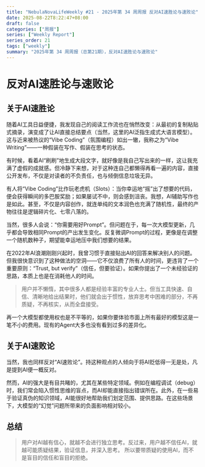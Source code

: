 ```yaml
---
title: "NebulaNovaLifeWeekly #21 - 2025年第 34 周周报 反对AI速胜论与速败论"
date: 2025-08-22T8:22:47+08:00
draft: false
categories: ["周报"]
series: ["Weekly Report"]
series_order: 21
tags: ["weekly"]
summary: "2025年第 34 周周报（总第21期），反对AI速胜论与速败论"
---
```

# 反对AI速胜论与速败论

## 关于AI速胜论

随着AI工具日益便捷，我发现自己的阅读工作流也在悄然改变：从最初的复制粘贴式摘录，演变成了让AI直接总结要点（当然，这里的AI泛指生成式大语言模型）。这与近来被热议的“Vibe Coding”（氛围编程）如出一辙，我称之为“Vibe Writing”——一种假装在写作、假装在思考的状态。

有时候，看着AI“刷刷”地生成大段文字，就好像是我自己写出来的一样，这让我充满了虚假的成就感。但冷静下来想，对于这种连自己都懒得再看一遍的内容，直接公开发布，不仅是对读者的不负责任，也与倾倒信息垃圾无异。

有人将“Vibe Coding”比作玩老虎机（Slots）：当你幸运地“摇”出了想要的代码，便会获得瞬间的多巴胺奖励；如果屡试不中，则会感到沮丧。我想，AI辅助写作也是如此。甚至，不仅是内容创作，就连单纯的文本润色也充满了随机性，最终的产物往往是逻辑碎片化、七零八落的。

当然，很多人会说：“你需要用好Prompt”。但问题在于，每一次大模型更新，几乎都会导致相同Prompt的产出发生变化。反复微调Prompt的过程，更像是在调整一个随机数种子，期望能幸运地压中我们想要的结果。

在2022年AI浪潮刚刚兴起时，我曾习惯于直接贴出AI的回答来解决别人的问题。但我很快意识到了这种做法的空洞——它不仅浪费了所有人的时间，更违背了一个重要原则：“Trust, but verify”（信任，但要验证）。如果你提出了一个未经验证的思路，本质上也是在消耗他人的时间。

>用户并不懒惰，其中很多人都是经验丰富的专业人士。但当工具快速、自信、清晰地给出结果时，他们就会出于惯性，放弃思考中困难的部分，不再质疑，不再核实，从而全盘接受。

再一个大模型都使用权也是不平等的，如果你要体验市面上所有最好的模型这是一笔不小的费用。现有的Agent大多也没有看到过多的差异化。

## 关于AI速败论

当然，我也同样反对“AI速败论”。持这种观点的人倾向于将AI贬低得一无是处，凡是提到AI便一概反对。

然而，AI的强大是有目共睹的，尤其在某些特定领域。例如在编程调试（debug）时，我们常会陷入惯性思维的盲点，而AI却能直接指出错误所在。此外，在一些易于验证真伪的知识领域，AI能很好地帮助我们划定范围、提供思路。在这些场景下，大模型的“幻觉”问题所带来的负面影响相对较小。

## 总结
>用户对AI越有信心，就越不会进行独立思考。反过来，用户越不信任AI，就越可能质疑结果，验证信息，并深入思考。
所以要带质疑的使用AI，而不是盲目的信任和盲目的拒绝。
